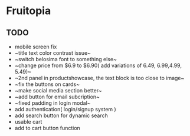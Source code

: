 # Fruitopia

## TODO
- mobile screen fix
- ~title text color contrast issue~
- ~switch belosima font to something else~
- ~change price from $6.9 to $6.90( add variations of 6.49, 6.99,4.99, 5.49)~
- ~2nd panel in productshowcase, the text block is too close to image~
- ~fix the buttons on cards~
- ~make social media section better~
- ~add button for email subcription~
- ~fixed padding in login modal~
- add authentication( login/signup system )
- add search button for dynamic search
- usable cart
- add to cart button function
